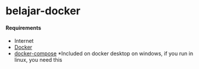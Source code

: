 # belajar-docker


#### Requirements
- Internet
- [Docker](https://www.docker.com/products/docker-desktop)
- [docker-compose](https://docs.docker.com/compose/install/) *Included on docker desktop on windows, if you run in linux, you need this